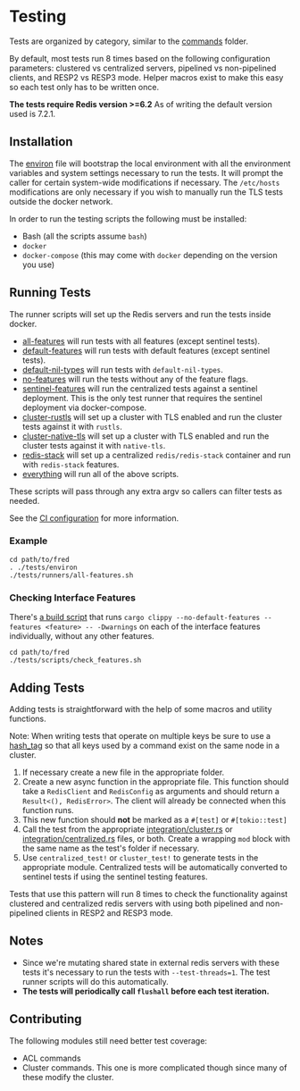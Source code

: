 # Testing

Tests are organized by category, similar to the [commands](../src/commands) folder.

By default, most tests run 8 times based on the following configuration parameters: clustered vs centralized servers,
pipelined vs non-pipelined clients, and RESP2 vs RESP3 mode. Helper macros exist to make this easy so each test only has
to be written once.

**The tests require Redis version >=6.2** As of writing the default version used is 7.2.1.

## Installation

The [environ](environ) file will bootstrap the local environment with all the environment variables and system settings
necessary to run the tests. It will prompt the caller for certain system-wide modifications if necessary.
The `/etc/hosts` modifications are only necessary if you wish to manually run the TLS tests outside the docker network.

In order to run the testing scripts the following must be installed:

* Bash (all the scripts assume `bash`)
* `docker`
* `docker-compose` (this may come with `docker` depending on the version you use)

## Running Tests

The runner scripts will set up the Redis servers and run the tests inside docker.

* [all-features](runners/all-features.sh) will run tests with all features (except sentinel tests).
* [default-features](runners/default-features.sh) will run tests with default features (except sentinel tests).
* [default-nil-types](runners/default-nil-types.sh) will run tests with `default-nil-types`.
* [no-features](runners/no-features.sh) will run the tests without any of the feature flags.
* [sentinel-features](runners/sentinel-features.sh) will run the centralized tests against a sentinel deployment. This
  is the only test runner that requires the sentinel deployment via docker-compose.
* [cluster-rustls](runners/cluster-rustls.sh) will set up a cluster with TLS enabled and run the cluster tests against
  it with `rustls`.
* [cluster-native-tls](runners/cluster-native-tls.sh) will set up a cluster with TLS enabled and run the cluster tests
  against it with `native-tls`.
* [redis-stack](runners/redis-stack.sh) will set up a centralized `redis/redis-stack` container and run
  with `redis-stack` features.
* [everything](runners/everything.sh) will run all of the above scripts.

These scripts will pass through any extra argv so callers can filter tests as needed.

See the [CI configuration](../.circleci/config.yml) for more information.

### Example

```
cd path/to/fred
. ./tests/environ
./tests/runners/all-features.sh
```

### Checking Interface Features

There's [a build script](scripts/check_features.sh) that
runs `cargo clippy --no-default-features --features <feature> -- -Dwarnings` on each of the interface
features individually, without any other features.

```
cd path/to/fred
./tests/scripts/check_features.sh
```

## Adding Tests

Adding tests is straightforward with the help of some macros and utility functions.

Note: When writing tests that operate on multiple keys be sure to use
a [hash_tag](https://redis.io/topics/cluster-spec#keys-hash-tags) so that all keys used by a command exist on the same
node in a cluster.

1. If necessary create a new file in the appropriate folder.
2. Create a new async function in the appropriate file. This function should take a `RedisClient` and `RedisConfig` as
   arguments and should return a `Result<(), RedisError>`. The client will already be connected when this function runs.
3. This new function should **not** be marked as a `#[test]` or `#[tokio::test]`
4. Call the test from the appropriate [integration/cluster.rs](integration/cluster.rs)
   or [integration/centralized.rs](integration/centralized.rs) files, or both. Create a wrapping `mod` block with the
   same name as the test's folder if necessary.
5. Use `centralized_test!` or `cluster_test!` to generate tests in the appropriate module. Centralized tests will be
   automatically converted to sentinel tests if using the sentinel testing features.

Tests that use this pattern will run 8 times to check the functionality against clustered and centralized redis servers
with using both pipelined and non-pipelined clients in RESP2 and RESP3 mode.

## Notes

* Since we're mutating shared state in external redis servers with these tests it's necessary to run the tests
  with `--test-threads=1`. The test runner scripts will do this automatically.
* **The tests will periodically call `flushall` before each test iteration.**

## Contributing

The following modules still need better test coverage:

* ACL commands
* Cluster commands. This one is more complicated though since many of these modify the cluster.